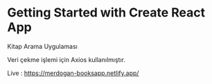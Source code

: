 # Getting Started with Create React App

Kitap Arama Uygulaması

Veri çekme işlemi için Axios kullanılmıştır.

Live : https://merdogan-booksapp.netlify.app/
